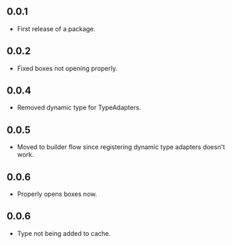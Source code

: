 ## 0.0.1

* First release of a package.

## 0.0.2

* Fixed boxes not opening properly.

## 0.0.4

* Removed dynamic type for TypeAdapters.

## 0.0.5

* Moved to builder flow since registering dynamic type adapters doesn't work.

## 0.0.6

* Properly opens boxes now.

## 0.0.6

* Type not being added to cache.
